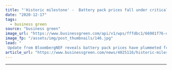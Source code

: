 ```yaml
---
title: "'Historic milestone' -  Battery pack prices fall under critical $100/kWh mark for first time"
date: "2020-12-17"
tags: 
  - business green
source: "business green"
image_url: "https://www.businessgreen.com/api/v1/wps/fffdbc1/66981f76-df30-4f9a-945c-babb85aa448a/8/EV-Charging-185x114.jpg"
image_fp: "/assets/img/post_thumbnails/146.jpg"
lead: "
 Update from BloombergNEF reveals battery pack prices have plummeted from $1,100 per kWh in 2010 to $137 per kWh in 2020, powered by soaring EV sales, cheaper materials, and manufacturing and tech innovation ..."
article_url: "https://www.businessgreen.com/news/4025116/historic-milestone-battery-pack-prices-fall-critical-usd100-kwh-mark"
---
```


---
